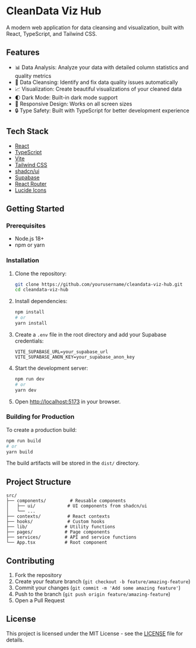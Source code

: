 # CleanData Viz Hub

A modern web application for data cleansing and visualization, built with React, TypeScript, and Tailwind CSS.

## Features

- 📊 Data Analysis: Analyze your data with detailed column statistics and quality metrics
- 🧹 Data Cleansing: Identify and fix data quality issues automatically
- 📈 Visualization: Create beautiful visualizations of your cleaned data
- 🌓 Dark Mode: Built-in dark mode support
- 📱 Responsive Design: Works on all screen sizes
- 🔒 Type Safety: Built with TypeScript for better development experience

## Tech Stack

- [React](https://reactjs.org/)
- [TypeScript](https://www.typescriptlang.org/)
- [Vite](https://vitejs.dev/)
- [Tailwind CSS](https://tailwindcss.com/)
- [shadcn/ui](https://ui.shadcn.com/)
- [Supabase](https://supabase.com/)
- [React Router](https://reactrouter.com/)
- [Lucide Icons](https://lucide.dev/)

## Getting Started

### Prerequisites

- Node.js 18+
- npm or yarn

### Installation

1. Clone the repository:
   ```bash
   git clone https://github.com/yourusername/cleandata-viz-hub.git
   cd cleandata-viz-hub
   ```

2. Install dependencies:
   ```bash
   npm install
   # or
   yarn install
   ```

3. Create a `.env` file in the root directory and add your Supabase credentials:
   ```env
   VITE_SUPABASE_URL=your_supabase_url
   VITE_SUPABASE_ANON_KEY=your_supabase_anon_key
   ```

4. Start the development server:
   ```bash
   npm run dev
   # or
   yarn dev
   ```

5. Open [http://localhost:5173](http://localhost:5173) in your browser.

### Building for Production

To create a production build:

```bash
npm run build
# or
yarn build
```

The build artifacts will be stored in the `dist/` directory.

## Project Structure

```
src/
├── components/         # Reusable components
│   ├── ui/            # UI components from shadcn/ui
│   └── ...
├── contexts/          # React contexts
├── hooks/             # Custom hooks
├── lib/              # Utility functions
├── pages/            # Page components
├── services/         # API and service functions
└── App.tsx           # Root component
```

## Contributing

1. Fork the repository
2. Create your feature branch (`git checkout -b feature/amazing-feature`)
3. Commit your changes (`git commit -m 'Add some amazing feature'`)
4. Push to the branch (`git push origin feature/amazing-feature`)
5. Open a Pull Request

## License

This project is licensed under the MIT License - see the [LICENSE](LICENSE) file for details.

